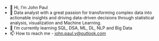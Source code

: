 - 👋 Hi, I’m John Paul
- 👀 Data analyst with a great passion for transforming complex data into actionable insights and driving data-driven decisions through statistical analysis, visualization and Machine Learning.
- 🌱 I’m currently learning SQL, DSA, ML, DL, NLP and Big Data
- 📫 How to reach me - john.paul.v@outlook.com
<!---
john-paul-31/john-paul-31 is a ✨ special ✨ repository because its `README.md` (this file) appears on your GitHub profile.
You can click the Preview link to take a look at your changes.
--->
